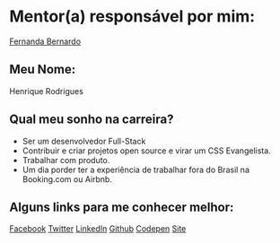 # Mentor(a) responsável por mim:

[Fernanda Bernardo](../../mentors/profiles/fernandabernardo.md)

## Meu Nome:

Henrique Rodrigues

## Qual meu sonho na carreira?

- Ser um desenvolvedor Full-Stack
- Contribuir e criar projetos open source e virar um CSS Evangelista.
- Trabalhar com produto.
- Um dia porder ter a experiência de trabalhar fora do Brasil na Booking.com ou Airbnb.


## Alguns links para me conhecer melhor:


[Facebook](https://www.facebook.com/hjFrontEnd)
[Twitter](https://twitter.com/coisadedev)
[LinkedIn](https://www.linkedin.com/in/coisadedev/)
[Github](https://github.com/hjdesigner/)
[Codepen](https://codepen.io/hjdesigner/)
[Site](http://henriquemelanda.com.br/)
